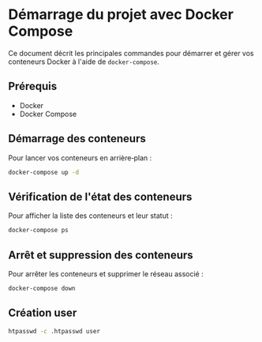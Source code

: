 # Démarrage du projet avec Docker Compose

Ce document décrit les principales commandes pour démarrer et gérer vos conteneurs Docker à l'aide de `docker-compose`.

## Prérequis

- Docker
- Docker Compose

## Démarrage des conteneurs

Pour lancer vos conteneurs en arrière‑plan :

```bash
docker-compose up -d
```

## Vérification de l'état des conteneurs

Pour afficher la liste des conteneurs et leur statut :

```bash
docker-compose ps
```

## Arrêt et suppression des conteneurs

Pour arrêter les conteneurs et supprimer le réseau associé :

```bash
docker-compose down
```

## Création user 

```bash
htpasswd -c .htpasswd user
```

